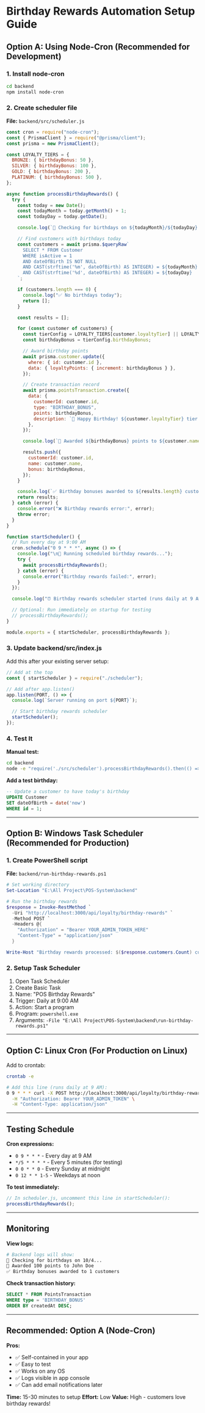 # Birthday Rewards Automation Setup Guide

## Option A: Using Node-Cron (Recommended for Development)

### 1. Install node-cron

```bash
cd backend
npm install node-cron
```

### 2. Create scheduler file

**File:** `backend/src/scheduler.js`

```javascript
const cron = require("node-cron");
const { PrismaClient } = require("@prisma/client");
const prisma = new PrismaClient();

const LOYALTY_TIERS = {
  BRONZE: { birthdayBonus: 50 },
  SILVER: { birthdayBonus: 100 },
  GOLD: { birthdayBonus: 200 },
  PLATINUM: { birthdayBonus: 500 },
};

async function processBirthdayRewards() {
  try {
    const today = new Date();
    const todayMonth = today.getMonth() + 1;
    const todayDay = today.getDate();

    console.log(`🎂 Checking for birthdays on ${todayMonth}/${todayDay}...`);

    // Find customers with birthdays today
    const customers = await prisma.$queryRaw`
      SELECT * FROM Customer 
      WHERE isActive = 1 
      AND dateOfBirth IS NOT NULL
      AND CAST(strftime('%m', dateOfBirth) AS INTEGER) = ${todayMonth}
      AND CAST(strftime('%d', dateOfBirth) AS INTEGER) = ${todayDay}
    `;

    if (customers.length === 0) {
      console.log("✅ No birthdays today");
      return [];
    }

    const results = [];

    for (const customer of customers) {
      const tierConfig = LOYALTY_TIERS[customer.loyaltyTier] || LOYALTY_TIERS.BRONZE;
      const birthdayBonus = tierConfig.birthdayBonus;

      // Award birthday points
      await prisma.customer.update({
        where: { id: customer.id },
        data: { loyaltyPoints: { increment: birthdayBonus } },
      });

      // Create transaction record
      await prisma.pointsTransaction.create({
        data: {
          customerId: customer.id,
          type: "BIRTHDAY_BONUS",
          points: birthdayBonus,
          description: `🎉 Happy Birthday! ${customer.loyaltyTier} tier birthday bonus`,
        },
      });

      console.log(`🎁 Awarded ${birthdayBonus} points to ${customer.name}`);

      results.push({
        customerId: customer.id,
        name: customer.name,
        bonus: birthdayBonus,
      });
    }

    console.log(`✅ Birthday bonuses awarded to ${results.length} customers`);
    return results;
  } catch (error) {
    console.error("❌ Birthday rewards error:", error);
    throw error;
  }
}

function startScheduler() {
  // Run every day at 9:00 AM
  cron.schedule("0 9 * * *", async () => {
    console.log("\n📅 Running scheduled birthday rewards...");
    try {
      await processBirthdayRewards();
    } catch (error) {
      console.error("Birthday rewards failed:", error);
    }
  });

  console.log("⏰ Birthday rewards scheduler started (runs daily at 9 AM)");

  // Optional: Run immediately on startup for testing
  // processBirthdayRewards();
}

module.exports = { startScheduler, processBirthdayRewards };
```

### 3. Update backend/src/index.js

Add this after your existing server setup:

```javascript
// Add at the top
const { startScheduler } = require("./scheduler");

// Add after app.listen()
app.listen(PORT, () => {
  console.log(`Server running on port ${PORT}`);

  // Start birthday rewards scheduler
  startScheduler();
});
```

### 4. Test It

**Manual test:**

```bash
cd backend
node -e "require('./src/scheduler').processBirthdayRewards().then(() => process.exit())"
```

**Add a test birthday:**

```sql
-- Update a customer to have today's birthday
UPDATE Customer
SET dateOfBirth = date('now')
WHERE id = 1;
```

---

## Option B: Windows Task Scheduler (Recommended for Production)

### 1. Create PowerShell script

**File:** `backend/run-birthday-rewards.ps1`

```powershell
# Set working directory
Set-Location "E:\All Project\POS-System\backend"

# Run the birthday rewards
$response = Invoke-RestMethod `
  -Uri "http://localhost:3000/api/loyalty/birthday-rewards" `
  -Method POST `
  -Headers @{
    "Authorization" = "Bearer YOUR_ADMIN_TOKEN_HERE"
    "Content-Type" = "application/json"
  }

Write-Host "Birthday rewards processed: $($response.customers.Count) customers"
```

### 2. Setup Task Scheduler

1. Open Task Scheduler
2. Create Basic Task
3. Name: "POS Birthday Rewards"
4. Trigger: Daily at 9:00 AM
5. Action: Start a program
6. Program: `powershell.exe`
7. Arguments: `-File "E:\All Project\POS-System\backend\run-birthday-rewards.ps1"`

---

## Option C: Linux Cron (For Production on Linux)

Add to crontab:

```bash
crontab -e

# Add this line (runs daily at 9 AM):
0 9 * * * curl -X POST http://localhost:3000/api/loyalty/birthday-rewards \
  -H "Authorization: Bearer YOUR_ADMIN_TOKEN" \
  -H "Content-Type: application/json"
```

---

## Testing Schedule

**Cron expressions:**

- `0 9 * * *` - Every day at 9 AM
- `*/5 * * * *` - Every 5 minutes (for testing)
- `0 0 * * 0` - Every Sunday at midnight
- `0 12 * * 1-5` - Weekdays at noon

**To test immediately:**

```javascript
// In scheduler.js, uncomment this line in startScheduler():
processBirthdayRewards();
```

---

## Monitoring

**View logs:**

```bash
# Backend logs will show:
🎂 Checking for birthdays on 10/4...
🎁 Awarded 100 points to John Doe
✅ Birthday bonuses awarded to 1 customers
```

**Check transaction history:**

```sql
SELECT * FROM PointsTransaction
WHERE type = 'BIRTHDAY_BONUS'
ORDER BY createdAt DESC;
```

---

## Recommended: Option A (Node-Cron)

**Pros:**

- ✅ Self-contained in your app
- ✅ Easy to test
- ✅ Works on any OS
- ✅ Logs visible in app console
- ✅ Can add email notifications later

**Time:** 15-30 minutes to setup **Effort:** Low **Value:** High - customers love birthday rewards!
